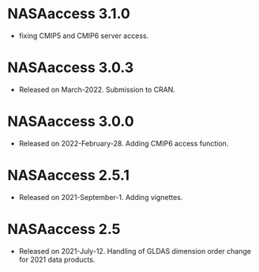 # NASAaccess 3.1.0

* fixing CMIP5 and CMIP6 server access.

# NASAaccess 3.0.3

* Released on March-2022. Submission to CRAN.


# NASAaccess 3.0.0

* Released on 2022-February-28. Adding CMIP6 access function.


# NASAaccess 2.5.1

* Released on 2021-September-1. Adding vignettes.


# NASAaccess 2.5

* Released on 2021-July-12. Handling of GLDAS dimension order change for 2021 data products.
